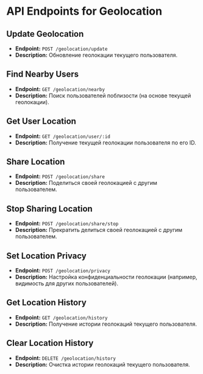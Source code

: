 # API Endpoints for Geolocation

## Update Geolocation
- **Endpoint:** `POST /geolocation/update`
- **Description:** Обновление геолокации текущего пользователя.

## Find Nearby Users
- **Endpoint:** `GET /geolocation/nearby`
- **Description:** Поиск пользователей поблизости (на основе текущей геолокации).

## Get User Location
- **Endpoint:** `GET /geolocation/user/:id`
- **Description:** Получение текущей геолокации пользователя по его ID.

## Share Location
- **Endpoint:** `POST /geolocation/share`
- **Description:** Поделиться своей геолокацией с другим пользователем.

## Stop Sharing Location
- **Endpoint:** `POST /geolocation/share/stop`
- **Description:** Прекратить делиться своей геолокацией с другим пользователем.

## Set Location Privacy
- **Endpoint:** `POST /geolocation/privacy`
- **Description:** Настройка конфиденциальности геолокации (например, видимость для других пользователей).

## Get Location History
- **Endpoint:** `GET /geolocation/history`
- **Description:** Получение истории геолокаций текущего пользователя.

## Clear Location History
- **Endpoint:** `DELETE /geolocation/history`
- **Description:** Очистка истории геолокаций текущего пользователя.
